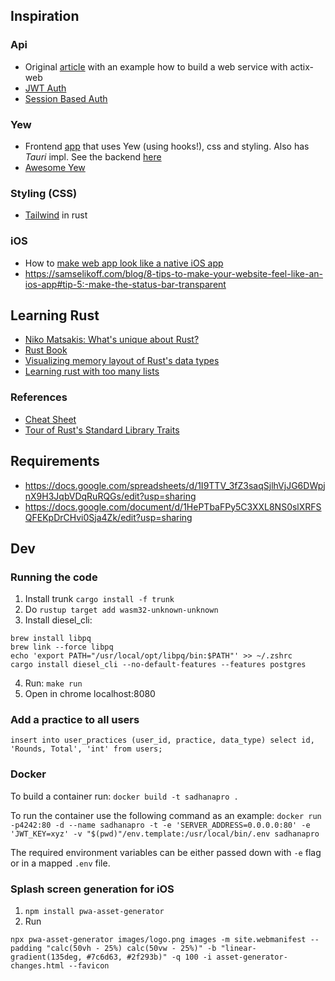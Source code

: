 ## Inspiration

### Api

- Original [article](https://agmprojects.com/blog/building-a-rest-and-web-socket-api-with-actix.html) with an example how to build a web service with actix-web
- [JWT Auth](https://gill.net.in/posts/auth-microservice-rust-actix-web1.0-diesel-complete-tutorial/#lets-do-auth)
- [Session Based Auth](https://www.lpalmieri.com/posts/session-based-authentication-in-rust/)

### Yew

- Frontend [app](https://github.com/jetli/rust-yew-realworld-example-app) that uses Yew (using hooks!), css and styling. Also has _Tauri_ impl. See the backend [here](https://github.com/snamiki1212/realworld-v1-rust-actix-web-diesel)
- [Awesome Yew](https://project-awesome.org/jetli/awesome-yew)

### Styling (CSS)

- [Tailwind](https://github.com/matiu2/tailwind-yew-builder) in rust

### iOS

- How to [make web app look like a native iOS app](https://medium.com/appscope/designing-native-like-progressive-web-apps-for-ios-1b3cdda1d0e8)
- https://samselikoff.com/blog/8-tips-to-make-your-website-feel-like-an-ios-app#tip-5:-make-the-status-bar-transparent

## Learning Rust

- [Niko Matsakis: What's unique about Rust?](https://www.youtube.com/watch?v=jQOZX0xkrWA)
- [Rust Book](https://doc.rust-lang.org/book/ch00-00-introduction.html)
- [Visualizing memory layout of Rust's data types](https://www.youtube.com/watch?v=rDoqT-a6UFg)
- [Learning rust with too many lists](https://rust-unofficial.github.io/too-many-lists/)

### References

- [Cheat Sheet](https://cheats.rs/#data-structures)
- [Tour of Rust's Standard Library Traits](https://github.com/pretzelhammer/rust-blog/blob/master/posts/tour-of-rusts-standard-library-traits.md)

## Requirements

- https://docs.google.com/spreadsheets/d/1I9TTV_3fZ3saqSjlhVjJG6DWpjnX9H3JqbVDqRuRQGs/edit?usp=sharing
- https://docs.google.com/document/d/1HePTbaFPy5C3XXL8NS0slXRFSQFEKpDrCHvi0Sja4Zk/edit?usp=sharing

## Dev

### Running the code

1. Install trunk `cargo install -f trunk`
2. Do `rustup target add wasm32-unknown-unknown`
3. Install diesel_cli:

```
brew install libpq
brew link --force libpq
echo 'export PATH="/usr/local/opt/libpq/bin:$PATH"' >> ~/.zshrc
cargo install diesel_cli --no-default-features --features postgres
```

4. Run: `make run`
5. Open in chrome localhost:8080

### Add a practice to all users

`insert into user_practices (user_id, practice, data_type) select id, 'Rounds, Total', 'int' from users;`

### Docker

To build a container run:
`docker build -t sadhanapro .`

To run the container use the following command as an example:
`docker run -p4242:80 -d --name sadhanapro -t -e 'SERVER_ADDRESS=0.0.0.0:80' -e 'JWT_KEY=xyz' -v "$(pwd)"/env.template:/usr/local/bin/.env sadhanapro`

The required environment variables can be either passed down with `-e` flag or in a mapped `.env` file.

### Splash screen generation for iOS

1. `npm install pwa-asset-generator`
2. Run

```
npx pwa-asset-generator images/logo.png images -m site.webmanifest --padding "calc(50vh - 25%) calc(50vw - 25%)" -b "linear-gradient(135deg, #7c6d63, #2f293b)" -q 100 -i asset-generator-changes.html --favicon
```
